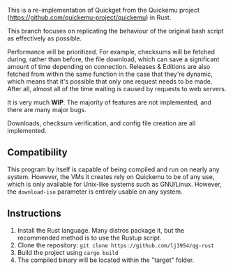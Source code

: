 This is a re-implementation of Quickget from the Quickemu project (https://github.com/quickemu-project/quickemu) in Rust.

This branch focuses on replicating the behaviour of the original bash script as effectively as possible. 

Performance will be prioritized. For example, checksums will be fetched during, rather than before, the file download, which can save a significant amount of time depending on connection.
Releases & Editions are also fetched from within the same function in the case that they're dynamic, which means that it's possible that only one request needs to be made. 
After all, almost all of the time waiting is caused by requests to web servers.

It is very much **WIP**. The majority of features are not implemented, and there are many major bugs. 

Downloads, checksum verification, and config file creation are all implemented. 

## Compatibility

This program by itself is capable of being compiled and run on nearly any system. However, the VMs it creates rely on Quickemu to be of any use, which is only available for Unix-like systems such as GNU/Linux.
However, the `download-iso` parameter is entirely usable on any system. 

## Instructions

1. Install the Rust language. Many distros package it, but the recommended method is to use the Rustup script.
2. Clone the repository: `git clone https://github.com/lj3954/qg-rust`
3. Build the project using `cargo build`
4. The compiled binary will be located within the "target" folder.
